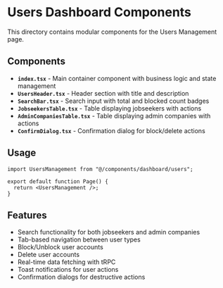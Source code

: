 # Users Dashboard Components

This directory contains modular components for the Users Management page.

## Components

- **`index.tsx`** - Main container component with business logic and state management
- **`UsersHeader.tsx`** - Header section with title and description
- **`SearchBar.tsx`** - Search input with total and blocked count badges
- **`JobseekersTable.tsx`** - Table displaying jobseekers with actions
- **`AdminCompaniesTable.tsx`** - Table displaying admin companies with actions
- **`ConfirmDialog.tsx`** - Confirmation dialog for block/delete actions

## Usage

```tsx
import UsersManagement from "@/components/dashboard/users";

export default function Page() {
  return <UsersManagement />;
}
```

## Features

- Search functionality for both jobseekers and admin companies
- Tab-based navigation between user types
- Block/Unblock user accounts
- Delete user accounts
- Real-time data fetching with tRPC
- Toast notifications for user actions
- Confirmation dialogs for destructive actions
